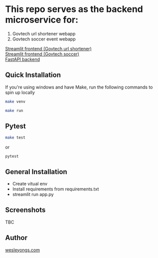 # This repo serves as the backend microservice for: 
1. Govtech url shortener webapp
2. Govtech soccer event webapp

[Streamlit frontend (Govtech url shortener)](https://wesleyongs-url-shortener-frontend-app-r9adc3.streamlitapp.com/) \
[Streamlit frontend (Govtech soccer)](https://wesleyongs-govtech-soccer-frontend-app-42cw17.streamlitapp.com/) \
[FastAPI backend](http://ec2-13-212-176-7.ap-southeast-1.compute.amazonaws.com/docs)

## Quick Installation

If you're using windows and have Make, run the following commands to spin up locally
```bash
make venv
```
```bash
make run
```
## Pytest
```bash
make test
```
or 
```
pytest
```

## General Installation

- Create vitual env
- Install requirements from requirements.txt
- streamlit run app.py

## Screenshots
TBC

## Author
[wesleyongs.com](https:wesleyongs.com)

